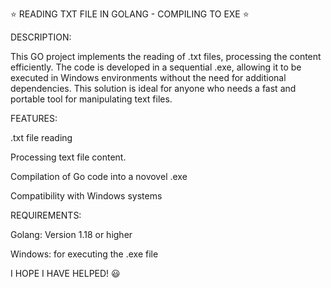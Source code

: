 ⭐ READING TXT FILE IN GOLANG - COMPILING TO EXE ⭐

DESCRIPTION:

This GO project implements the reading of .txt files, processing the content efficiently. The code is developed in a sequential .exe, allowing it to be executed in Windows environments without the need for additional dependencies. This solution is ideal for anyone who needs a fast and portable tool for manipulating text files.

FEATURES:

.txt file reading

Processing text file content.

Compilation of Go code into a novovel .exe

Compatibility with Windows systems

REQUIREMENTS:

Golang: Version 1.18 or higher

Windows: for executing the .exe file

I HOPE I HAVE HELPED! 😃

